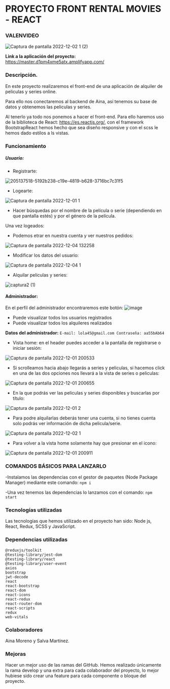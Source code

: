 # PROYECTO FRONT RENTAL MOVIES - REACT

### VALENVIDEO

![Captura de pantalla 2022-12-02 1 (2)](https://user-images.githubusercontent.com/114058655/205350095-88bc8b80-3032-4a2a-a1b8-b48c5d8a71be.png)

**Link a la aplicación del proyecto:** https://master.d1pm4xme5atx.amplifyapp.com/

### Descripción.

En este proyecto realizaremos el front-end de una aplicación de alquiler de peliculas y series online.

Para ello nos conectaremos al backend de Aina, así tenemos su base de datos y obtenemos las peliculas y series.

Al tenerlo ya todo nos ponemos a hacer el front-end. Para ello haremos uso de la biblioteca de React: https://es.reactjs.org/, 
con el framework BootstrapReact hemos hecho que sea diseño responsive y con el scss le hemos dado estilos a ls vistas.

### Funcionamiento

##### Usuario:
 
- Registrarte:

![205137518-5192b238-c19e-4819-b628-3716bc7c31f5](https://user-images.githubusercontent.com/114058655/205346760-ea7c3092-8bec-40e6-ac1f-f94bbbadad2a.png)

- Logearte: 

![Captura de pantalla 2022-12-01 1](https://user-images.githubusercontent.com/114058655/205342305-39a62bc9-7550-4eaf-9776-2d78ea440ff4.png)

- Hacer búsquedas por el nombre de la película o serie (dependiendo en que pantalla estés) y por el género de la película.

Una vez logeados: 

- Podemos etrar en nuestra cuenta y ver nuestros pedidos:

![Captura de pantalla 2022-12-04 132258](https://user-images.githubusercontent.com/114058655/205490196-c37aa2ed-9f33-4aea-9827-27b55919b56d.png)

- Modificar los datos del usuario:

![Captura de pantalla 2022-12-04 1](https://user-images.githubusercontent.com/114058655/205489795-140b9adc-323f-49d2-9c7c-c0e264204a7a.png)
 
- Alquilar peliculas y series:

![captura2 (1)](https://user-images.githubusercontent.com/114058655/205489945-bbbe25b5-d97b-4217-a0c0-cafc0e3166e1.png)

#### Administrador: 

En el perfil del administrador encontraremos este botón:
![image](https://user-images.githubusercontent.com/110055279/205510735-c876e404-0705-4936-a13d-e00fe03375e3.png)

 - Puede visualizar todos los usuarios registrados
 - Puede visualizar todos los alquileres realizados
 
 **Datos del administrador:** `E-mail: lola45@gmail.com
Contraseña: aa55bAb64`

- Vista home: en el header puedes acceder a la pantalla de registrarse o iniciar sesión: 

![Captura de pantalla 2022-12-01 200533](https://user-images.githubusercontent.com/114058655/205138375-c9585fe3-b9a2-41ea-b076-f844d999bd36.png)

- Si scrolleamos hacia abajo llegarás a series y peliculas, si hacemos click en una de las dos opciones nos llevará a la vista de series o peliculas: 

![Captura de pantalla 2022-12-01 200655](https://user-images.githubusercontent.com/114058655/205138619-29276950-309f-480b-b443-4ef5723074fa.png)

- En la que podrás ver las peliculas y series disponibles y buscarlas por título: 

![Captura de pantalla 2022-12-01 2](https://user-images.githubusercontent.com/114058655/205347041-99da8338-22ec-4bea-a0cc-700bfc603f77.png)

- Para podre alquilarlas deberás tener una cuenta, si no tienes cuenta solo podrás ver información de dicha pelicula/serie.

![Captura de pantalla 2022-12-02 1](https://user-images.githubusercontent.com/114058655/205346705-1ce8f3ee-01e5-48e6-8db7-d219c5e3ea73.png)

- Para volver a la vista home solamente hay que presionar en el icono:

![Captura de pantalla 2022-12-01 200911](https://user-images.githubusercontent.com/114058655/205138960-b953a4a1-f12a-4d21-9dba-79e6fb80b6c5.png)

### COMANDOS BÁSICOS PARA LANZARLO

-Instalamos las dependencias con el gestor de paquetes (Node Package Manager) mediante este comando: `npm i`

-Una vez tenemos las dependencias lo lanzamos con el comando: `npm start`

### Tecnologías utilizadas

Las tecnologías que hemos utilizado en el proyecto han sido: Node js, React, Redux, SCSS y JavaScript.

### Dependencias utilizadas

    @reduxjs/toolkit
    @testing-library/jest-dom
    @testing-library/react
    @testing-library/user-event
    axios
    bootstrap
    jwt-decode
    react
    react-bootstrap
    react-dom
    react-icons
    react-redux
    react-router-dom
    react-scripts
    redux
    web-vitals
    
### Colaboradores

Aina Moreno y Salva Martínez.

### Mejoras
Hacer un mejor uso de las ramas del GitHub. Hemos realizado únicamente la rama develop y una extra para cada colaborador del proyecto, lo mejor hubiese sido crear una feature para cada componente o bloque del proyecto.
